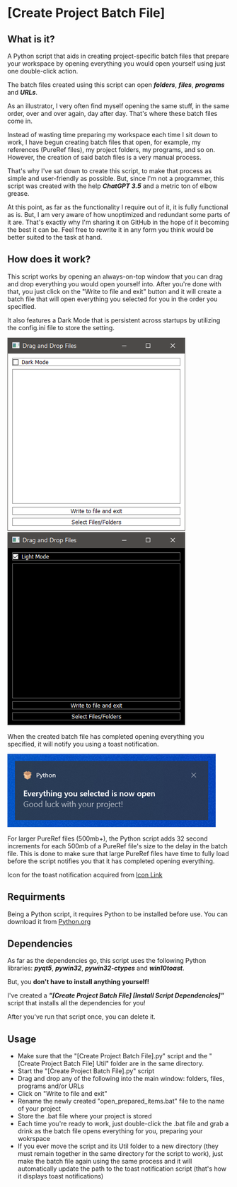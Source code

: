 # [Create Project Batch File]

## What is it?
A Python script that aids in creating project-specific batch files that prepare your workspace by opening everything you would open yourself using just one double-click action.

The batch files created using this script can open ***folders***, ***files***, ***programs*** and ***URLs***.

As an illustrator, I  very often  find myself opening the same stuff, in the same order, over and over again, day after day. That's where these batch files come in. 

Instead of wasting time preparing my workspace each time I sit down to work, I have begun creating batch files that open, for example, my references (PureRef files), my project folders, my programs, and so on. However, the creation of said batch files is a very manual process. 

That's why I've sat down to create this script, to make that process as simple and user-friendly as possible. But, since I'm not a programmer, this script was created with the help ***ChatGPT 3.5*** and a metric ton of elbow grease. 

At this point, as far as the functionality I require out of it, it is fully functional as is. But, I am very aware of how unoptimized and redundant some parts of it are. That's exactly why I'm sharing it on GitHub in the hope of it becoming the best it can be. Feel free to rewrite it in any form you think would be better suited to the task at hand.

## How does it work?

This script works by opening an always-on-top window that you can drag and drop everything you would open yourself into. After you're done with that, you just click on the "Write to file and exit" button and it will create a batch file that will open everything you selected for you in the order you specified. 

It also features a Dark Mode that is persistent across startups by utilizing the config.ini file to store the setting.

![[Create Project Batch File] - Light Mode](https://github.com/BoundToMakeArt/Create-Project-Batch-File/blob/main/Images/%5BCreate%20Project%20Batch%20File%5D%20_-_Light_Mode.png)    ![[Create Project Batch File] - Light Mode](https://github.com/BoundToMakeArt/Create-Project-Batch-File/blob/main/Images/%5BCreate%20Project%20Batch%20File%5D%20_-_Dark_Mode.png)

When the created batch file has completed opening everything you specified, it will notify you using a toast notification.

![[Create Project Batch File] - Toast Notification](https://github.com/BoundToMakeArt/Create-Project-Batch-File/blob/main/Images/%5BCreate%20Project%20Batch%20File%5D_-_Toast_Notification.png)

For larger PureRef files (500mb+), the Python script adds 32 second increments for each 500mb of a PureRef file's size to the delay in the batch file. This is done to make sure that large PureRef files have time to fully load before the script notifies you that it has completed opening everything.

Icon for the toast notification acquired from [Icon Link](https://www.flaticon.com/free-icon/open-box_869078)

## Requirments

Being a Python script, it requires Python to be installed before use. You can download it from [Python.org](https://www.python.org/)

## Dependencies

As far as the dependencies go, this script uses the following Python libraries: ***pyqt5***, ***pywin32***, ***pywin32-ctypes*** and ***win10toast***.

But, you **don't have to install anything yourself!**

I've created a ***"[Create Project Batch File] [Install Script Dependencies]"*** script that installs all the dependencies for you!

After you've run that script once, you can delete it.

## Usage
- Make sure that the "[Create Project Batch File].py" script and the "[Create Project Batch File] Util" folder are in the same directory.
- Start the "[Create Project Batch File].py" script
- Drag and drop any of the following into the main window: folders, files, programs and/or URLs
- Click on "Write to file and exit"
- Rename the newly created "open_prepared_items.bat" file to the name of your project
- Store the .bat file where your project is stored
- Each time you're ready to work, just double-click the .bat file and grab a drink as the batch file opens everything for you, preparing your wokrspace
- If you ever move the script and its Util folder to a new directory (they must remain together in the same directory for the script to work), just make the batch file again using the same process and it will automatically update the path to the toast notification script (that's how it displays toast notifications)
